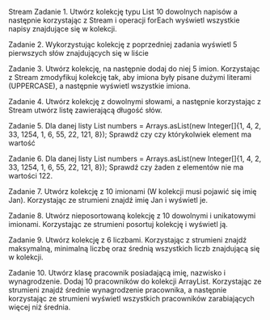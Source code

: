 Stream 
Zadanie 1. Utwórz kolekcję typu List<String> 10 dowolnych napisów a następnie korzystając z Stream i operacji forEach wyświetl wszystkie napisy znajdujące się w kolekcji. 

Zadanie 2. Wykorzystując kolekcję z poprzedniej zadania wyświetl 5 pierwszych słów znajdujących się w liście

Zadanie 3. Utwórz kolekcję, na następnie dodaj do niej 5 imion. Korzystając z Stream zmodyfikuj kolekcję tak, aby imiona były pisane dużymi literami (UPPERCASE), a następnie wyświetl wszystkie imiona.

Zadanie 4. Utwórz kolekcję z dowolnymi słowami, a następnie korzystając z Stream utwórz listę zawierającą długość słów.

Zadanie 5. Dla danej listy List<Integer> numbers = Arrays.asList(new Integer[]{1, 4, 2, 33, 1254, 1, 6, 55, 22, 121, 8}); Sprawdź czy czy którykolwiek element ma wartość

Zadanie  6. Dla danej listy  List<Integer> numbers = Arrays.asList(new Integer[]{1, 4, 2, 33, 1254, 1, 6, 55, 22, 121, 8}); Sprawdź czy żaden z elementów nie ma wartości 122.

Zadanie  7. Utwórz kolekcję z 10 imionami (W kolekcji musi pojawić się imię Jan). Korzystając ze strumieni znajdź imię Jan i wyświetl je.

Zadanie  8. Utwórz nieposortowaną kolekcję z 10 dowolnymi i unikatowymi imionami. Korzystając ze strumieni posortuj kolekcję i wyświetl ją.

Zadanie  9. Utwórz kolekcję z 6 liczbami. Korzystając z strumieni znajdź maksymalną, minimalną  liczbę oraz średnią wszystkich liczb znajdującą się w kolekcji.

Zadanie  10. Utwórz klasę pracownik posiadającą imię, nazwisko i wynagrodzenie. Dodaj 10 pracowników do kolekcji ArrayList. Korzystając ze strumieni znajdź średnie wynagrodzenie pracownika, a następnie korzystając ze strumieni wyświetl wszystkich pracowników zarabiających więcej niż średnia.